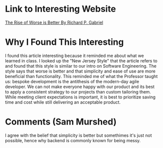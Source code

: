 # Link to Interesting Website
[The Rise of Worse is Better By Richard P. Gabriel](https://dreamsongs.com/RiseOfWorseIsBetter.html)

# Why I Found This Interesting
I found this article interesting because it reminded me about what we learned in class. I looked up the "New Jersey Style" that the article refers to and found that this style is similar to our intro on Software Engineering.
The style says that worse is better and that simplicity and ease of use are more beneficial than functionality. This reminded me of what the Professor taught us: bespoke development is the antithesis of the modern-day agile developer.
We can not make everyone happy with our product and its best to apply a consistent strategy to our projects than custom tailoring them.
While meeting client expectations is important, it is best to prioritize saving time and cost while still delivering an acceptable product.

# Comments (Sam Murshed)
 I agree with the belief that simplicity is better but somethimes it's just not possible, hence why backend is commonly known for being messy. 